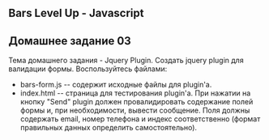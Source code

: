 ## Bars Level Up - Javascript

## Домашнее задание 03

Тема домашнего задания - Jquery Plugin.
Создать jquery plugin для валидации формы. Воспользуйтесь файлами: 
- bars-form.js -- содержит исходные файлы для plugin'а.
- index.html -- страница для тестирования plugin'а. При нажатии на кнопку "Send" plugin должен провалидировать содержание полей формы и, при необходимости, вывести сообщение. Поля должны содержать email, номер телефона и индекс соответственно (формат правильных данных определить самостоятельно).
